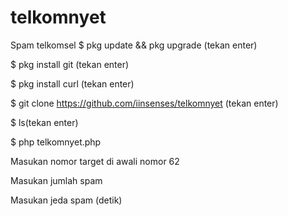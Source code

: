 # telkomnyet
Spam telkomsel
$ pkg update && pkg upgrade (tekan enter)

$ pkg install git (tekan enter)

$ pkg install curl (tekan enter)

$ git clone https://github.com/iinsenses/telkomnyet (tekan enter)

$ ls(tekan enter)

$ php telkomnyet.php

Masukan nomor target di awali nomor 62

Masukan jumlah spam

Masukan jeda spam (detik)

